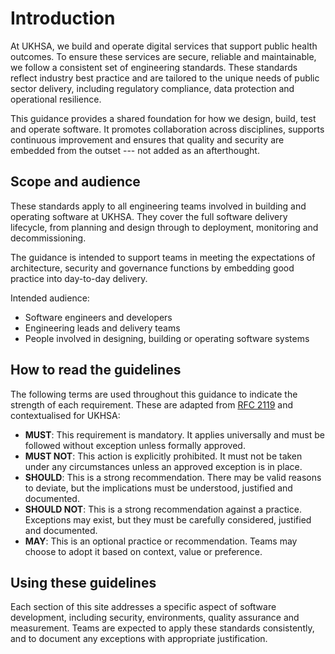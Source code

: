 # Introduction

At UKHSA, we build and operate digital services that support public health outcomes. To ensure these services are secure, reliable and maintainable, we follow a consistent set of engineering standards. These standards reflect industry best practice and are tailored to the unique needs of public sector delivery, including regulatory compliance, data protection and operational resilience.

This guidance provides a shared foundation for how we design, build, test and operate software. It promotes collaboration across disciplines, supports continuous improvement and ensures that quality and security are embedded from the outset --- not added as an afterthought.

## Scope and audience

These standards apply to all engineering teams involved in building and operating software at UKHSA. They cover the full software delivery lifecycle, from planning and design through to deployment, monitoring and decommissioning.

The guidance is intended to support teams in meeting the expectations of architecture, security and governance functions by embedding good practice into day-to-day delivery.

Intended audience:

- Software engineers and developers
- Engineering leads and delivery teams
- People involved in designing, building or operating software systems

## How to read the guidelines

The following terms are used throughout this guidance to indicate the strength of each requirement. These are adapted from [RFC 2119](https://datatracker.ietf.org/doc/html/rfc2119) and contextualised for UKHSA:

- **MUST**: This requirement is mandatory. It applies universally and must be followed without exception unless formally approved.
- **MUST NOT**: This action is explicitly prohibited. It must not be taken under any circumstances unless an approved exception is in place.
- **SHOULD**: This is a strong recommendation. There may be valid reasons to deviate, but the implications must be understood, justified and documented.
- **SHOULD NOT**: This is a strong recommendation against a practice. Exceptions may exist, but they must be carefully considered, justified and documented.
- **MAY**: This is an optional practice or recommendation. Teams may choose to adopt it based on context, value or preference.

## Using these guidelines

Each section of this site addresses a specific aspect of software development, including security, environments, quality assurance and measurement. Teams are expected to apply these standards consistently, and to document any exceptions with appropriate justification.
